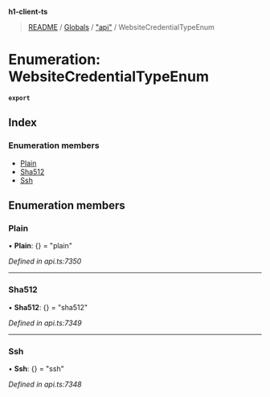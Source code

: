 **h1-client-ts**

> [README](../README.md) / [Globals](../globals.md) / ["api"](../modules/_api_.md) / WebsiteCredentialTypeEnum

# Enumeration: WebsiteCredentialTypeEnum

**`export`** 

## Index

### Enumeration members

* [Plain](_api_.websitecredentialtypeenum.md#plain)
* [Sha512](_api_.websitecredentialtypeenum.md#sha512)
* [Ssh](_api_.websitecredentialtypeenum.md#ssh)

## Enumeration members

### Plain

•  **Plain**: {} = "plain"

*Defined in api.ts:7350*

___

### Sha512

•  **Sha512**: {} = "sha512"

*Defined in api.ts:7349*

___

### Ssh

•  **Ssh**: {} = "ssh"

*Defined in api.ts:7348*
